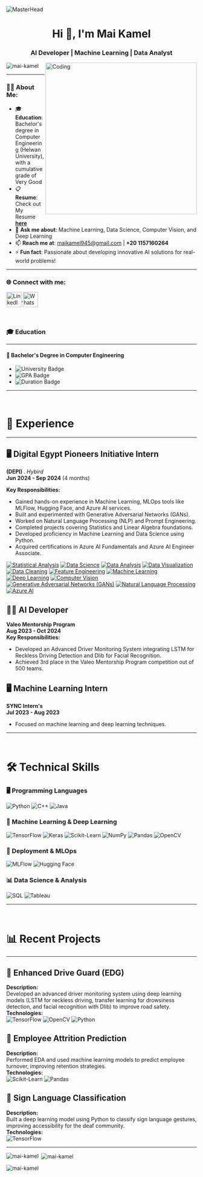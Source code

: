 ![MasterHead](https://i.redd.it/bpxxqqvps4h91.gif)
<h1 align="center">Hi 👋, I'm Mai Kamel</h1>
<h3 align="center">AI Developer | Machine Learning | Data Analyst</h3>

<img align="right" alt="Coding" width="400" src="https://i.pinimg.com/originals/ee/ed/e2/eeede229147eb053fe863ef1cc7faf0b.gif" />

<p align="left"> 
  <img src="https://komarev.com/ghpvc/?username=mai-kamel&label=Profile%20views&color=0e75b6&style=flat" alt="mai-kamel" /> 
</p>

---

### 👨‍💻 About Me:
- 🎓 **Education**: Bachelor's degree in Computer Engineering (Helwan University), with a cumulative grade of Very Good  
- 📋 **Resume**: Check out My Resume [**here**](https://linkedin.com/in/mai-kamel-43547a277)  
- 💬 **Ask me about**: Machine Learning, Data Science, Computer Vision, and Deep Learning  
- 📫 **Reach me at**: [maikamel945@gmail.com](mailto:maikamel945@gmail.com) | **+20 1157160264**  
- ⚡ **Fun fact**: Passionate about developing innovative AI solutions for real-world problems!  

---

<h3 align="left">🌐 Connect with me:</h3>
<p align="left">
  <a href="https://linkedin.com/in/mai-kamel-43547a277" target="_blank">
    <img align="center" src="https://raw.githubusercontent.com/rahuldkjain/github-profile-readme-generator/master/src/images/icons/Social/linked-in-alt.svg" alt="LinkedIn - Mai Kamel" height="40" width="40" />
  </a>
    </a>
  <a href="https://wa.me/+201157160264" target="_blank">
    <img align="center" src="https://upload.wikimedia.org/wikipedia/commons/6/6b/WhatsApp.svg" alt="WhatsApp - Abdullah Khaled" height="40" width="40" />
  </a>
</p>

<br>



### 🎓 Education

---

#### 🏫 **Bachelor's Degree in Computer Engineering**

- ![University Badge](https://img.shields.io/badge/Helwan_University-0055A4?style=flat&logo=university&logoColor=white)
- ![GPA Badge](https://img.shields.io/badge/Cumulative_Grade-Very_Good-brightgreen)
- ![Duration Badge](https://img.shields.io/badge/Duration-October%202019%20–%20July%202023-yellow)

---

<br>

# 💼 Experience

---

## 🖥️ Digital Egypt Pioneers Initiative Intern  
**(DEPI)** . *Hybird*  
**Jun 2024 - Sep 2024**  (4 months)

**Key Responsibilities:**
- Gained hands-on experience in Machine Learning, MLOps tools like MLFlow, Hugging Face, and Azure AI services.
- Built and experimented with Generative Adversarial Networks (GANs).
- Worked on Natural Language Processing (NLP) and Prompt Engineering.
- Completed projects covering Statistics and Linear Algebra foundations.
- Developed proficiency in Machine Learning and Data Science using Python.
- Acquired certifications in Azure AI Fundamentals and Azure AI Engineer Associate.
  
[![Statistical Analysis](https://img.shields.io/badge/Statistics-FF6347?style=for-the-badge)](https://en.wikipedia.org/wiki/Statistics) 
[![Data Science](https://img.shields.io/badge/Data_Science-FF4500?style=for-the-badge)](https://en.wikipedia.org/wiki/Data_science) 
[![Data Analysis](https://img.shields.io/badge/Data_Analysis-32CD32?style=for-the-badge)](https://en.wikipedia.org/wiki/Data_analysis) 
[![Data Visualization](https://img.shields.io/badge/Data_Visualization-1E90FF?style=for-the-badge)](https://en.wikipedia.org/wiki/Data_visualization) 
[![Data Cleaning](https://img.shields.io/badge/Data_Cleaning-FFD700?style=for-the-badge)](https://en.wikipedia.org/wiki/Data_cleansing) 
[![Feature Engineering](https://img.shields.io/badge/Feature_Engineering-8A2BE2?style=for-the-badge)](https://en.wikipedia.org/wiki/Feature_engineering) 
[![Machine Learning](https://img.shields.io/badge/Machine_Learning-008000?style=for-the-badge)](https://en.wikipedia.org/wiki/Machine_learning) 
[![Deep Learning](https://img.shields.io/badge/Deep_Learning-DC143C?style=for-the-badge)](https://en.wikipedia.org/wiki/Deep_learning) 
[![Computer Vision](https://img.shields.io/badge/Computer_Vision-483D8B?style=for-the-badge)](https://en.wikipedia.org/wiki/Computer_vision) 
[![Generative Adversarial Networks (GANs)](https://img.shields.io/badge/GANs-800080?style=for-the-badge)](https://en.wikipedia.org/wiki/Generative_adversarial_network) 
[![Natural Language Processing](https://img.shields.io/badge/NLP-4682B4?style=for-the-badge)](https://en.wikipedia.org/wiki/Natural_language_processing) 
[![Azure AI](https://img.shields.io/badge/Azure_AI-0089D6?style=for-the-badge&logo=microsoft-azure&logoColor=white)](https://azure.microsoft.com/en-us/services/cognitive-services)

## 🧑‍💻 AI Developer  
**Valeo Mentorship Program**  
**Aug 2023 - Oct 2024**  
**Key Responsibilities:**
- Developed an Advanced Driver Monitoring System integrating LSTM for Reckless Driving Detection and Dlib for Facial Recognition.
- Achieved 3rd place in the Valeo Mentorship Program competition out of 500 teams.


## 🖥️ Machine Learning Intern  
**SYNC Intern's**  
**Jul 2023 - Aug 2023**  
- Focused on machine learning and deep learning techniques.

---

<br>

# 🛠️ Technical Skills

### 🖥️ Programming Languages
![Python](https://img.shields.io/badge/Python-3776AB?style=flat&logo=python&logoColor=white)
![C++](https://img.shields.io/badge/C%2B%2B-00599C?style=flat&logo=c%2B%2B&logoColor=white)
![Java](https://img.shields.io/badge/Java-ED8B00?style=flat&logo=java&logoColor=white)

### 🤖 Machine Learning & Deep Learning
![TensorFlow](https://img.shields.io/badge/TensorFlow-FF6F00?style=flat&logo=tensorflow&logoColor=white)
![Keras](https://img.shields.io/badge/Keras-D00000?style=flat&logo=keras&logoColor=white)
![Scikit-Learn](https://img.shields.io/badge/Scikit--Learn-F7931E?style=flat&logo=scikit-learn&logoColor=white)
![NumPy](https://img.shields.io/badge/NumPy-013243?style=flat&logo=numpy&logoColor=white)
![Pandas](https://img.shields.io/badge/Pandas-150458?style=flat&logo=pandas&logoColor=white)
![OpenCV](https://img.shields.io/badge/OpenCV-5C3EE8?style=flat&logo=opencv&logoColor=white)

### 🚀 Deployment & MLOps
![MLFlow](https://img.shields.io/badge/MLFlow-0197F6?style=flat&logo=mlflow&logoColor=white)
![Hugging Face](https://img.shields.io/badge/Hugging%20Face-000000?style=flat&logo=hugging-face&logoColor=white)

### 📊 Data Science & Analysis
![SQL](https://img.shields.io/badge/SQL-4479A1?style=flat&logo=microsoft-sql-server&logoColor=white)
![Tableau](https://img.shields.io/badge/Tableau-E97627?style=flat&logo=tableau&logoColor=white)

---

<br>

# 📊 Recent Projects

---

## 🚗 Enhanced Drive Guard (EDG)  
**Description:**  
Developed an advanced driver monitoring system using deep learning models (LSTM for reckless driving, transfer learning for drowsiness detection, and facial recognition with Dlib) to improve road safety.  
**Technologies:**  
![TensorFlow](https://img.shields.io/badge/TensorFlow-FF6F00?style=flat&logo=tensorflow&logoColor=white) ![OpenCV](https://img.shields.io/badge/OpenCV-5C3EE8?style=flat&logo=opencv&logoColor=white) ![Python](https://img.shields.io/badge/Python-3776AB?style=flat&logo=python&logoColor=white)

## 🔢 Employee Attrition Prediction  
**Description:**  
Performed EDA and used machine learning models to predict employee turnover, improving retention strategies.  
**Technologies:**  
![Scikit-Learn](https://img.shields.io/badge/Scikit--Learn-F7931E?style=flat&logo=scikit-learn&logoColor=white) ![Pandas](https://img.shields.io/badge/Pandas-150458?style=flat&logo=pandas&logoColor=white)

## 🔬 Sign Language Classification  
**Description:**  
Built a deep learning model using Python to classify sign language gestures, improving accessibility for the deaf community.  
**Technologies:**  
![TensorFlow](https://img.shields.io/badge/TensorFlow-FF6F00?style=flat&logo=tensorflow&logoColor=white)

---

<p><img align="left" src="https://github-readme-stats.vercel.app/api/top-langs?username=mai-kamel&show_icons=true&locale=en&layout=compact" alt="mai-kamel" /></p>

<p>&nbsp;<img align="center" src="https://github-readme-stats.vercel.app/api?username=mai-kamel&show_icons=true&locale=en" alt="mai-kamel" /></p>

<p><img align="center" src="https://github-readme-streak-stats.herokuapp.com/?user=mai-kamel&" alt="mai-kamel" /></p>
